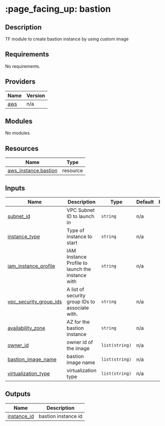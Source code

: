 # :page\_facing\_up: bastion

## Description
TF module to create bastion instance by using custom image

## Requirements

No requirements.

## Providers

| Name | Version |
|------|---------|
| <a name="provider_aws"></a> [aws](#provider\_aws) | n/a |

## Modules

No modules.

## Resources

| Name | Type |
|------|------|
| [aws_instance.bastion](https://registry.terraform.io/providers/hashicorp/aws/latest/docs/resources/instance) | resource |

## Inputs

| Name | Description | Type | Default | Required |
|------|-------------|------|---------|:--------:|
| <a name="input_subnet_id"></a> [subnet\_id](#input\_subnet\_ids) | VPC Subnet ID to launch in | `string` | n/a | yes |
| <a name="input_instance_type"></a> [instance\_type](#input\_instance\_type) | Type of instance to start | `string` | n/a| yes |
| <a name="input_iam_instance_profile"></a> [iam\_instance\_profile](#input\_iam\_instance\_profile) | IAM Instance Profile to launch the instance with | `string` | n/a | yes |
| <a name="input_vpc_security_group_ids"></a> [vpc\_security\_group\_ids](#input\vpc\_security\_group\_ids) | A list of security group IDs to associate with. | `string` | n/a | yes |
| <a name="availability_zone"></a> [availability\_zone](#input\availability\_zone) | AZ for the bastion instance | `string` | n/a | yes |
| <a name="owner_id"></a> [owner\_id](#input\owner\_id) | owner id of the image | `list(string)` | n/a | yes |
| <a name="bastion_image_name"></a> [bastion\_image\_name](#input\bastion\_image\_name) | bastion image name | `list(string)` | n/a | yes |
| <a name="virtualization_type"></a> [virtualization\_type](#input\virtualization\_type) | virtualization type | `list(string)` | n/a | yes |


## Outputs

| Name | Description |
|------|-------------|
| <a name="output_instance_id"></a> [instance\_id](#output\instance\_id) | bastion instance id |